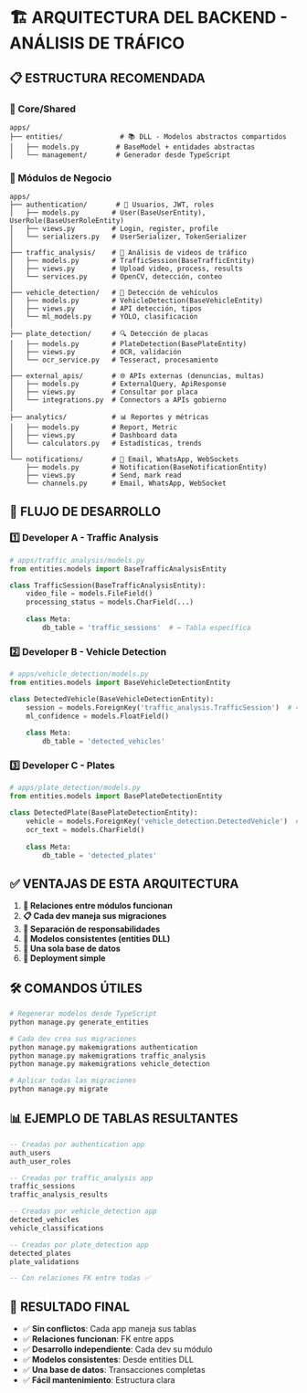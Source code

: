 # 🏗️ ARQUITECTURA DEL BACKEND - ANÁLISIS DE TRÁFICO

## 📋 ESTRUCTURA RECOMENDADA

### 🔧 Core/Shared
```
apps/
├── entities/              # 📚 DLL - Modelos abstractos compartidos
│   ├── models.py         # BaseModel + entidades abstractas
│   └── management/       # Generador desde TypeScript
```

### 🎯 Módulos de Negocio
```
apps/
├── authentication/       # 👤 Usuarios, JWT, roles
│   ├── models.py        # User(BaseUserEntity), UserRole(BaseUserRoleEntity)
│   ├── views.py         # Login, register, profile
│   └── serializers.py   # UserSerializer, TokenSerializer
│
├── traffic_analysis/    # 🚗 Análisis de videos de tráfico
│   ├── models.py        # TrafficSession(BaseTrafficEntity)
│   ├── views.py         # Upload video, process, results
│   └── services.py      # OpenCV, detección, conteo
│
├── vehicle_detection/   # 🎯 Detección de vehículos
│   ├── models.py        # VehicleDetection(BaseVehicleEntity)
│   ├── views.py         # API detección, tipos
│   └── ml_models.py     # YOLO, clasificación
│
├── plate_detection/     # 🔍 Detección de placas
│   ├── models.py        # PlateDetection(BasePlateEntity)
│   ├── views.py         # OCR, validación
│   └── ocr_service.py   # Tesseract, procesamiento
│
├── external_apis/       # 🌐 APIs externas (denuncias, multas)
│   ├── models.py        # ExternalQuery, ApiResponse
│   ├── views.py         # Consultar por placa
│   └── integrations.py  # Connectors a APIs gobierno
│
├── analytics/           # 📊 Reportes y métricas
│   ├── models.py        # Report, Metric
│   ├── views.py         # Dashboard data
│   └── calculators.py   # Estadísticas, trends
│
└── notifications/       # 🔔 Email, WhatsApp, WebSockets
    ├── models.py        # Notification(BaseNotificationEntity)
    ├── views.py         # Send, mark read
    └── channels.py      # Email, WhatsApp, WebSocket
```

## 🔄 FLUJO DE DESARROLLO

### 1️⃣ Developer A - Traffic Analysis
```python
# apps/traffic_analysis/models.py
from entities.models import BaseTrafficAnalysisEntity

class TrafficSession(BaseTrafficAnalysisEntity):
    video_file = models.FileField()
    processing_status = models.CharField(...)
    
    class Meta:
        db_table = 'traffic_sessions'  # ← Tabla específica
```

### 2️⃣ Developer B - Vehicle Detection
```python
# apps/vehicle_detection/models.py  
from entities.models import BaseVehicleDetectionEntity

class DetectedVehicle(BaseVehicleDetectionEntity):
    session = models.ForeignKey('traffic_analysis.TrafficSession')  # ← FK a otro app
    ml_confidence = models.FloatField()
    
    class Meta:
        db_table = 'detected_vehicles'
```

### 3️⃣ Developer C - Plates
```python
# apps/plate_detection/models.py
from entities.models import BasePlateDetectionEntity

class DetectedPlate(BasePlateDetectionEntity):
    vehicle = models.ForeignKey('vehicle_detection.DetectedVehicle')  # ← FK funciona
    ocr_text = models.CharField()
    
    class Meta:
        db_table = 'detected_plates'
```

## ✅ VENTAJAS DE ESTA ARQUITECTURA

1. **🔗 Relaciones entre módulos funcionan**
2. **📋 Cada dev maneja sus migraciones**
3. **🎯 Separación de responsabilidades**
4. **🔄 Modelos consistentes (entities DLL)**
5. **💾 Una sola base de datos**
6. **🚀 Deployment simple**

## 🛠️ COMANDOS ÚTILES

```bash
# Regenerar modelos desde TypeScript
python manage.py generate_entities

# Cada dev crea sus migraciones
python manage.py makemigrations authentication
python manage.py makemigrations traffic_analysis  
python manage.py makemigrations vehicle_detection

# Aplicar todas las migraciones
python manage.py migrate
```

## 📊 EJEMPLO DE TABLAS RESULTANTES

```sql
-- Creadas por authentication app
auth_users
auth_user_roles

-- Creadas por traffic_analysis app  
traffic_sessions
traffic_analysis_results

-- Creadas por vehicle_detection app
detected_vehicles
vehicle_classifications

-- Creadas por plate_detection app
detected_plates
plate_validations

-- Con relaciones FK entre todas ✅
```

## 🎯 RESULTADO FINAL

- ✅ **Sin conflictos**: Cada app maneja sus tablas
- ✅ **Relaciones funcionan**: FK entre apps  
- ✅ **Desarrollo independiente**: Cada dev su módulo
- ✅ **Modelos consistentes**: Desde entities DLL
- ✅ **Una base de datos**: Transacciones completas
- ✅ **Fácil mantenimiento**: Estructura clara